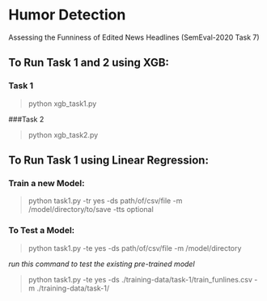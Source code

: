 # Humor Detection
Assessing the Funniness of Edited News Headlines (SemEval-2020 Task 7)

## To Run Task 1 and 2 using XGB:

### Task 1
  >python xgb_task1.py

###Task 2
  >python xgb_task2.py

## To Run Task 1 using Linear Regression:

### Train a new Model:
 >python task1.py -tr yes -ds path/of/csv/file -m /model/directory/to/save -tts optional

### To Test a Model:
  >python task1.py -te yes -ds path/of/csv/file -m /model/directory

  *run this command to test the existing pre-trained model*
  >python task1.py -te yes -ds ./training-data/task-1/train_funlines.csv -m ./training-data/task-1/
